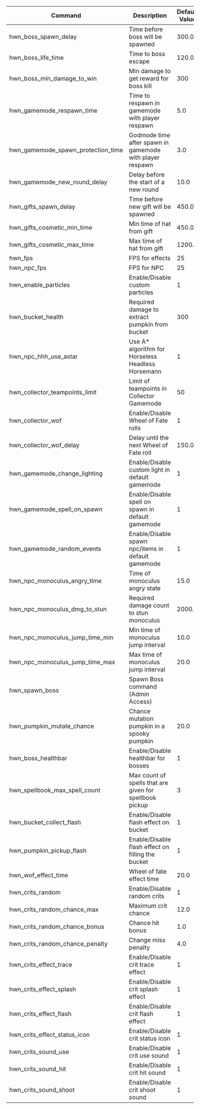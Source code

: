 | Command                            | Description                                              | Default Value |
|------------------------------------|----------------------------------------------------------|---------------|
| hwn_boss_spawn_delay               | Time before boss will be spawned                         | 300.0         |
| hwn_boss_life_time                 | Time to boss escape                                      | 120.0         |
| hwn_boss_min_damage_to_win         | Min damage to get reward for boss kill                   | 300           |
| hwn_gamemode_respawn_time          | Time to respawn in gamemode with player respawn          | 5.0           |
| hwn_gamemode_spawn_protection_time | Godmode time after spawn in gamemode with player respawn | 3.0           |
| hwn_gamemode_new_round_delay       | Delay before the start of a new round                    | 10.0          |
| hwn_gifts_spawn_delay              | Time before new gift will be spawned                     | 450.0         |
| hwn_gifts_cosmetic_min_time        | Min time of hat from gift                                | 450.0         |
| hwn_gifts_cosmetic_max_time        | Max time of hat from gift                                | 1200.0        |
| hwn_fps                            | FPS for effects                                          | 25            |
| hwn_npc_fps                        | FPS for NPC                                              | 25            |
| hwn_enable_particles               | Enable/Disable custom particles                          | 1             |
| hwn_bucket_health                  | Required damage to extract pumpkin from bucket           | 300           |
| hwn_npc_hhh_use_astar              | Use A* algorithm for Horseless Headless Horsemann        | 1             |
| hwn_collector_teampoints_limit     | Limit of teampoints in Collector Gamemode                | 50            |
| hwn_collector_wof                  | Enable/Disable Wheel of Fate rolls                       | 1             |
| hwn_collector_wof_delay            | Delay until the next Wheel of Fate roll                  | 150.0         |
| hwn_gamemode_change_lighting       | Enable/Disable custom light in default gamemode          | 1             |
| hwn_gamemode_spell_on_spawn        | Enable/Disable spell on spawn in default gamemode        | 1             |
| hwn_gamemode_random_events         | Enable/Disable spawn npc/items in default gamemode       | 1             |
| hwn_npc_monoculus_angry_time       | Time of monoculus angry state                            | 15.0          |
| hwn_npc_monoculus_dmg_to_stun      | Required damage count to stun monoculus                  | 2000.0        |
| hwn_npc_monoculus_jump_time_min    | Min time of monoculus jump interval                      | 10.0          |
| hwn_npc_monoculus_jump_time_max    | Max time of monoculus jump interval                      | 20.0          |
| hwn_spawn_boss                     | Spawn Boss command (Admin Access)                        |               |
| hwn_pumpkin_mutate_chance          | Chance mutation pumpkin in a spooky pumpkin              | 20.0          |
| hwn_boss_healthbar                 | Enable/Disable healthbar for bosses                      | 1             |
| hwn_spellbook_max_spell_count      | Max count of spells that are given for spellbook pickup  | 3             |
| hwn_bucket_collect_flash           | Enable/Disable flash effect on bucket                    | 1             |
| hwn_pumpkin_pickup_flash           | Enable/Disable flash effect on filling the bucket        | 1             |
| hwn_wof_effect_time                | Wheel of fate effect time                                | 20.0          |
| hwn_crits_random                   | Enable/Disable random crits                              | 1             |
| hwn_crits_random_chance_max        | Maximum crit chance                                      | 12.0          |
| hwn_crits_random_chance_bonus      | Chance hit bonus                                         | 1.0           |
| hwn_crits_random_chance_penalty    | Change miss penalty                                      | 4.0           |
| hwn_crits_effect_trace             | Enable/Disable crit trace effect                         | 1             |
| hwn_crits_effect_splash            | Enable/Disable crit splash effect                        | 1             |
| hwn_crits_effect_flash             | Enable/Disable crit flash effect                         | 1             |
| hwn_crits_effect_status_icon       | Enable/Disable crit status icon                          | 1             |
| hwn_crits_sound_use                | Enable/Disable crit use sound                            | 1             |
| hwn_crits_sound_hit                | Enable/Disable crit hit sound                            | 1             |
| hwn_crits_sound_shoot              | Enable/Disable crit shoot sound                          | 1             |
